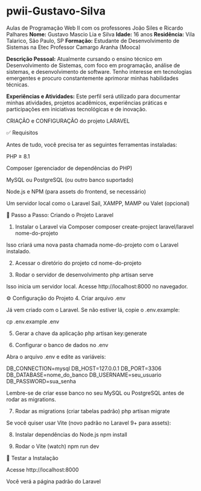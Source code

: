 # pwii-Gustavo-Silva
Aulas de Programação Web II com os professores João Siles e Ricardo Palhares 
**Nome:** Gustavo Mascio Lia e Silva
**Idade:** 16 anos
**Residência:** Vila Talarico, São Paulo, SP
**Formação:** Estudante de Desenvolvimento de Sistemas na Etec Professor Camargo Aranha (Mooca)

**Descrição Pessoal:** Atualmente cursando o ensino técnico em Desenvolvimento de Sistemas, com foco em programação, análise de sistemas, e desenvolvimento de software. Tenho interesse em tecnologias emergentes e procuro constantemente aprimorar minhas habilidades técnicas.

**Experiências e Atividades:** Este perfil será utilizado para documentar minhas atividades, projetos acadêmicos, experiências práticas e participações em iniciativas tecnológicas e de inovação.

CRIAÇÃO e CONFIGURAÇÃO do projeto LARAVEL

✅ Requisitos

Antes de tudo, você precisa ter as seguintes ferramentas instaladas:

PHP ≥ 8.1

Composer (gerenciador de dependências do PHP)

MySQL ou PostgreSQL (ou outro banco suportado)

Node.js e NPM (para assets do frontend, se necessário)

Um servidor local como o Laravel Sail, XAMPP, MAMP ou Valet (opcional)

🚀 Passo a Passo: Criando o Projeto Laravel
1. Instalar o Laravel via Composer
composer create-project laravel/laravel nome-do-projeto


Isso criará uma nova pasta chamada nome-do-projeto com o Laravel instalado.

2. Acessar o diretório do projeto
cd nome-do-projeto

3. Rodar o servidor de desenvolvimento
php artisan serve


Isso inicia um servidor local. Acesse http://localhost:8000
 no navegador.

⚙️ Configuração do Projeto
4. Criar arquivo .env

Já vem criado com o Laravel. Se não estiver lá, copie o .env.example:

cp .env.example .env

5. Gerar a chave da aplicação
php artisan key:generate

6. Configurar o banco de dados no .env

Abra o arquivo .env e edite as variáveis:

DB_CONNECTION=mysql
DB_HOST=127.0.0.1
DB_PORT=3306
DB_DATABASE=nome_do_banco
DB_USERNAME=seu_usuario
DB_PASSWORD=sua_senha


Lembre-se de criar esse banco no seu MySQL ou PostgreSQL antes de rodar as migrations.

7. Rodar as migrations (criar tabelas padrão)
php artisan migrate


Se você quiser usar Vite (novo padrão no Laravel 9+ para assets):

8. Instalar dependências do Node.js
npm install

9. Rodar o Vite (watch)
npm run dev

🧪 Testar a Instalação

Acesse http://localhost:8000

Você verá a página padrão do Laravel


